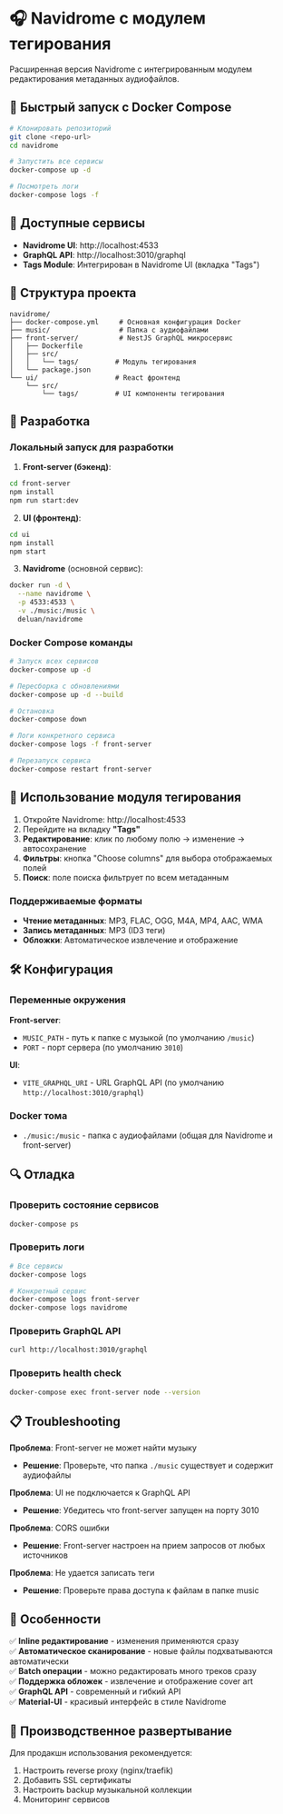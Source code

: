 # 🎧 Navidrome с модулем тегирования

Расширенная версия Navidrome с интегрированным модулем редактирования метаданных аудиофайлов.

## 🚀 Быстрый запуск с Docker Compose

```bash
# Клонировать репозиторий
git clone <repo-url>
cd navidrome

# Запустить все сервисы
docker-compose up -d

# Посмотреть логи
docker-compose logs -f
```

## 📡 Доступные сервисы

- **Navidrome UI**: http://localhost:4533
- **GraphQL API**: http://localhost:3010/graphql
- **Tags Module**: Интегрирован в Navidrome UI (вкладка "Tags")

## 📁 Структура проекта

```
navidrome/
├── docker-compose.yml     # Основная конфигурация Docker
├── music/                 # Папка с аудиофайлами
├── front-server/          # NestJS GraphQL микросервис
│   ├── Dockerfile
│   ├── src/
│   │   └── tags/         # Модуль тегирования
│   └── package.json
└── ui/                   # React фронтенд
    └── src/
        └── tags/         # UI компоненты тегирования
```

## 🔧 Разработка

### Локальный запуск для разработки

1. **Front-server (бэкенд)**:
```bash
cd front-server
npm install
npm run start:dev
```

2. **UI (фронтенд)**:
```bash
cd ui
npm install
npm start
```

3. **Navidrome** (основной сервис):
```bash
docker run -d \
  --name navidrome \
  -p 4533:4533 \
  -v ./music:/music \
  deluan/navidrome
```

### Docker Compose команды

```bash
# Запуск всех сервисов
docker-compose up -d

# Пересборка с обновлениями
docker-compose up -d --build

# Остановка
docker-compose down

# Логи конкретного сервиса
docker-compose logs -f front-server

# Перезапуск сервиса
docker-compose restart front-server
```

## 🎵 Использование модуля тегирования

1. Откройте Navidrome: http://localhost:4533
2. Перейдите на вкладку **"Tags"**
3. **Редактирование**: клик по любому полю → изменение → автосохранение
4. **Фильтры**: кнопка "Choose columns" для выбора отображаемых полей
5. **Поиск**: поле поиска фильтрует по всем метаданным

### Поддерживаемые форматы

- **Чтение метаданных**: MP3, FLAC, OGG, M4A, MP4, AAC, WMA
- **Запись метаданных**: MP3 (ID3 теги)
- **Обложки**: Автоматическое извлечение и отображение

## 🛠️ Конфигурация

### Переменные окружения

**Front-server**:
- `MUSIC_PATH` - путь к папке с музыкой (по умолчанию `/music`)
- `PORT` - порт сервера (по умолчанию `3010`)

**UI**:
- `VITE_GRAPHQL_URI` - URL GraphQL API (по умолчанию `http://localhost:3010/graphql`)

### Docker тома

- `./music:/music` - папка с аудиофайлами (общая для Navidrome и front-server)

## 🔍 Отладка

### Проверить состояние сервисов
```bash
docker-compose ps
```

### Проверить логи
```bash
# Все сервисы
docker-compose logs

# Конкретный сервис
docker-compose logs front-server
docker-compose logs navidrome
```

### Проверить GraphQL API
```bash
curl http://localhost:3010/graphql
```

### Проверить health check
```bash
docker-compose exec front-server node --version
```

## 📋 Troubleshooting

**Проблема**: Front-server не может найти музыку
- **Решение**: Проверьте, что папка `./music` существует и содержит аудиофайлы

**Проблема**: UI не подключается к GraphQL API
- **Решение**: Убедитесь что front-server запущен на порту 3010

**Проблема**: CORS ошибки
- **Решение**: Front-server настроен на прием запросов от любых источников

**Проблема**: Не удается записать теги
- **Решение**: Проверьте права доступа к файлам в папке music

## 🎯 Особенности

✅ **Inline редактирование** - изменения применяются сразу  
✅ **Автоматическое сканирование** - новые файлы подхватываются автоматически  
✅ **Batch операции** - можно редактировать много треков сразу  
✅ **Поддержка обложек** - извлечение и отображение cover art  
✅ **GraphQL API** - современный и гибкий API  
✅ **Material-UI** - красивый интерфейс в стиле Navidrome  

## 🚀 Производственное развертывание

Для продакшн использования рекомендуется:
1. Настроить reverse proxy (nginx/traefik)
2. Добавить SSL сертификаты
3. Настроить backup музыкальной коллекции
4. Мониторинг сервисов
